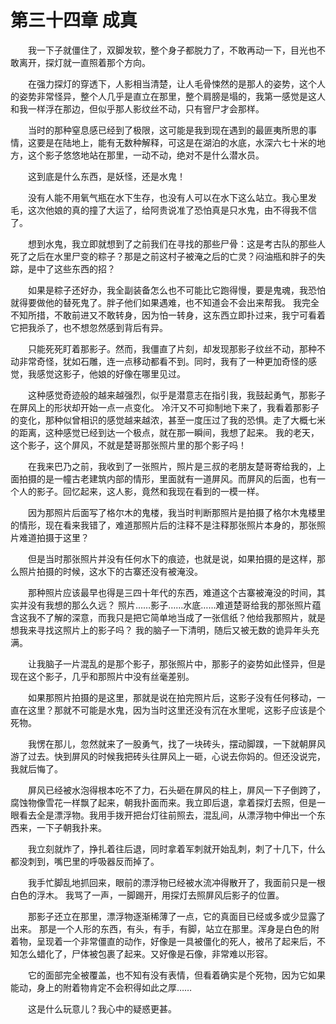# 第三十四章 成真


　　我一下子就僵住了，双脚发软，整个身子都脱力了，不敢再动一下，目光也不敢离开，探灯就一直照着那个方向。 

　　在强力探灯的穿透下，人影相当清楚，让人毛骨悚然的是那人的姿势，这个人的姿势非常怪异，整个人几乎是直立在那里，整个肩膀是塌的，我第一感觉是这人和我一样浮在那边，但似乎那人影纹丝不动，只有窨尸才会那样。

　　当时的那种窒息感已经到了极限，这可能是我到现在遇到的最匪夷所思的事情，这要是在陆地上，能有无数种解释，可这是在湖泊的水底，水深六七十米的地方，这个影子悠悠地站在那里，一动不动，绝对不是什么潜水员。 

　　这到底是什么东西，是妖怪，还是水鬼！ 

　　没有人能不用氧气瓶在水下生存，也没有人可以在水下这么站立。我心里发毛，这次他娘的真的撞了大运了，给阿贵说准了恐怕真是只水鬼，由不得我不信了。

　　想到水鬼，我立即就想到了之前我们在寻找的那些尸骨：这是考古队的那些人死了之后在水里尸变的粽子？那是之前这村子被淹之后的亡灵？闷油瓶和胖子的失踪，是中了这些东西的招？     

　　如果是粽子还好办，我全副装备怎么也不可能比它跑得慢，要是鬼魂，我恐怕就得要做他的替死鬼了。胖子他们如果遇难，也不知道会不会出来帮我。 我完全不知所措，不敢前进又不敢转身，因为怕一转身，这东西立即扑过来，我宁可看着它把我杀了，也不想忽然感到背后有异。  

　　只能死死盯着那影子。然而，我僵直了片刻，却发现那影子纹丝不动，那种不动非常奇怪，犹如石雕，连一点移动都看不到。同时，我有了一种更加奇怪的感觉，我感觉这影子，他娘的好像在哪里见过。  

　　这种感觉奇迹般的越来越强烈，似乎是潜意志在指引我，我鼓起勇气，那影子在屏风上的形状却开始一点一点变化。 冷汗又不可抑制地下来了，我看着那影子的变化，那种似曾相识的感觉越来越浓，甚至一度压过了我的恐惧。走了大概七米的距离，这种感觉已经到达一个极点，就在那一瞬间，我想了起来。 我的老天，这个影子，这个屏风，不就是楚哥那张照片里的那个影子吗！ 

　　在我来巴乃之前，我收到了一张照片，照片是三叔的老朋友楚哥寄给我的，上面拍摄的是一幢古老建筑内部的情形，里面就有一道屏风。而屏风的后面，也有一个人的影子。回忆起来，这人影，竟然和我现在看到的一模一样。 

　　因为那照片后面写了格尔木的鬼楼，我当时判断那照片是拍摄了格尔木鬼楼里的情形，现在看来我错了，难道那照片后的注释不是注释那张照片本身的，那张照片难道拍摄于这里？ 

　　但是当时那张照片并没有任何水下的痕迹，也就是说，如果拍摄的是这样，那么照片拍摄的时候，这水下的古寨还没有被淹没。 

　　那种照片应该最早也得是三四十年代的东西，难道这个古寨被淹没的时间，其实并没有我想的那么久远？ 照片……影子……水底……难道楚哥给我的那张照片蕴含这我不了解的深意，而我只是把它简单地当成了一张信纸？他给我那照片，就是想我来寻找这照片上的影子吗？ 我的脑子一下清明，随后又被无数的诡异年头充满。 

　　让我脑子一片混乱的是那个影子，那张照片中，那影子的姿势如此怪异，但是现在这个影子，几乎和那照片中没有丝毫差别。 

　　如果那照片拍摄的是这里，那就是说在拍完照片后，这影子没有任何移动，一直在这里？那就不可能是水鬼，因为当时这里还没有沉在水里呢，这影子应该是个死物。 

　　我愣在那儿，忽然就来了一股勇气，找了一块砖头，摆动脚蹼，一下就朝屏风游了过去。快到屏风的时候我把砖头往屏风上一砸，心说去你妈的。但还没说完，我就后悔了。

　　屏风已经被水泡得根本吃不了力，石头砸在屏风的柱上，屏风一下子倒跨了，腐蚀物像雪花一样飘了起来，朝我扑面而来。我立即后退，拿着探灯去照，但是一眼看去全是漂浮物。我用手拨开把台灯往前照去，混乱间，从漂浮物中伸出一个东西来，一下子朝我扑来。 

　　我立刻就炸了，挣扎着往后退，同时拿着军刺就开始乱刺，刺了十几下，什么都没刺到，嘴巴里的呼吸器反而掉了。 

　　我手忙脚乱地抓回来，眼前的漂浮物已经被水流冲得散开了，我面前只是一根白色的浮木。 我骂了一声，一脚踢开，用探灯去照屏风后影子的位置。 

　　那影子还立在那里，漂浮物逐渐稀薄了一点，它的真面目已经或多或少显露了出来。 那是一个人形的东西，有头，有手，有脚，站立在那里。浑身是白色的附着物，呈现着一个非常僵直的动作，好像是一具被僵化的死人，被吊了起来后，不知怎么蜡化了，尸体被包裹了起来。又好像是石像，非常难以形容。 

　　它的面部完全被覆盖，也不知有没有表情，但看着确实是个死物，因为它如果能动，身上的附着物肯定不会积得如此之厚…… 

　　这是什么玩意儿？我心中的疑惑更甚。 

